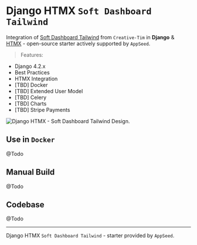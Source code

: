 # Django HTMX `Soft Dashboard Tailwind`

Integration of [Soft Dashboard Tailwind](https://www.creative-tim.com/product/soft-ui-dashboard-tailwind?AFFILIATE=128200) from `Creative-Tim` in **Django** & [HTMX](https://htmx.org/) - open-source starter actively supported by `AppSeed`. 

> Features:

- Django 4.2.x
- Best Practices
- HTMX Integration
- [TBD] Docker
- [TBD] Extended User Model
- [TBD] Celery
- [TBD] Charts
- [TBD] Stripe Payments

![Django HTMX - Soft Dashboard Tailwind Design.](https://github.com/app-generator/django-htmx-soft-dashboard/assets/51070104/e5b959c6-c913-4236-9ac4-2884797ff9c4)

## Use in `Docker`

@Todo

## Manual Build  
  
@Todo 

## Codebase 

@Todo 

---
Django HTMX `Soft Dashboard Tailwind` - starter provided by `AppSeed`. 
